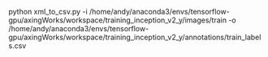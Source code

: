 python xml_to_csv.py -i /home/andy/anaconda3/envs/tensorflow-gpu/axingWorks/workspace/training_inception_v2_y/images/train -o /home/andy/anaconda3/envs/tensorflow-gpu/axingWorks/workspace/training_inception_v2_y/annotations/train_labels.csv
